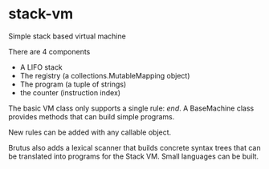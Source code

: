 # stack-vm
Simple stack based virtual machine

There are 4 components

* A LIFO stack
* The registry (a collections.MutableMapping object)
* The program (a tuple of strings)
* the counter (instruction index)

The basic VM class only supports a single rule: *end*. A BaseMachine class
provides methods that can build simple programs.

New rules can be added with any callable object.

Brutus also adds a lexical scanner that builds concrete syntax trees that
can be translated into programs for the Stack VM. Small languages can 
be built.


